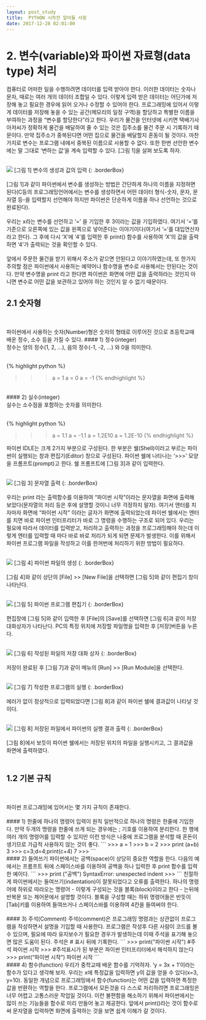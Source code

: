 ```yaml
---
layout: post_study
title:  PYTHON 시작전 알아둘 사항
date: 2017-12-28 02:01:00
---
```

# 2. 변수(variable)와 파이썬 자료형(data type) 처리

컴퓨터로 어떠한 일을 수행하려면 데이터를 입력 받아야 한다. 이러한 데이터는 숫자나 문자, 때로는 여러 개의 데이터 조합일 수 있다. 이렇게 입력 받은 데이터는 어딘가에 저장해 놓고 필요한 경우에 읽어 오거나 수정할 수 있어야 한다. 프로그래밍에 있어서 이렇게 데이터를 저장해 놓을 수 있는 공간(메모리의 일정 구역)을 할당하고 특별한 이름을 부여하는 과정을 “변수를 할당한다”라고 한다. 우리가 물건을 인터넷에 시키면 택배기사 아저씨가 정확하게 물건을 배달하여 줄 수 있는 것은 집주소를 물건 주문 시 기록하기 때문이다. 만약 집주소가 중복된다면 어떤 집으로 물건을 배달할지 혼동이 될 것이다. 마찬가지로 변수는 프로그램 내에서 중복된 이름으로 사용할 수 없다. 또한 한번 선언한 변수에는 말 그대로 ‘변하는 값’을 계속 입력할 수 있다. [그림 1]을 살펴 보도록 하자.
<br/>
<br/>

![](/asset/study/python_basic/2/9.png)
[그림 1] 변수의 생성과 값의 입력
{: .borderBox}
<br/>
<br/>
[그림 1]과 같이 파이썬에서 변수를 생성하는 방법은 간단하게 하나의 이름을 지정하면 된다(C등의 프로그래밍언어에서는 변수를 생성하면서 어떤 데이터 형식-숫자, 문자, 문자열 등-을 입력할지 선언해야 하지만 파이썬은 단순하게 이름을 하나 선언하는 것으로 완료된다).
<br/>
<br/>
우리는 x라는 변수를 선언하고 ‘=’ 을 기입한 후 3이라는 값을 기입하였다. 여기서 ‘=’를 기준으로 오른쪽에 있는 값을 왼쪽으로 넣어준다는 이야기이다(여기서 ‘=’를 대입연산자라고 한다). 그 후에 다시 ‘X’에 ‘4’를 입력한 후 print() 함수를 사용하여 ‘X’의 값을 출력하면 ‘4’가 출력되는 것을 확인할 수 있다.
<br/>
<br/>
앞에서 주문한 물건을 받기 위해서 주소가 같으면 안된다고 이야기하였는데, 또 한가지 주의할 점은 파이썬에서 사용하는 예약어나 함수명을 변수로 사용해서는 안된다는 것이다. 만약 변수명을 print 라고 한다면 파이썬은 화면에 어떤 값을 출력하라는 것인지 아니면 변수로 어떤 값을 보관하고 있어야 하는 것인지 알 수 없기 때문이다.

## 2.1 숫자형
<br/>
<br/>
파이썬에서 사용하는 숫자(Number)형은 숫자의 형태로 이루어진 것으로 초등학교때 배운 정수, 소수 등을 가질 수 있다.
#### 1) 정수(integer)
<br/>
정수는 양의 정수(1, 2, ...), 음의 정수(-1, -2, ...) 와 0을 의미한다.
<br/>
<br/>

{% highlight python %}
>>> a = 1
>>> a = 0
>>> a = -1
{% endhighlight %}

<br/>
#### 2) 실수(integer)
<br/>
실수는 소수점을 포함하는 숫자를 의미한다.
<br/>
<br/>

{% highlight python %}
>>> a = 1.1
>>> a = -1.1
>>> a = 1.2E10
>>> a = 1.2E-10
{% endhighlight %}











파이썬 IDLE는 크게 2가지 부분으로 구성된다. 한 부분은 쉘(Shell)이라고 부르는 파이썬이 실행되는 창과 편집기(Editor) 창으로 구성된다. 파이썬 쉘에 나타나는 ‘>>>’ 모양을 프롬프트(prompt)고 한다. 쉘 프롬프트에 [그림 3]과 같이 입력한다.
<br/>
<br/>

![](/asset/study/python_basic/2/3.png)
[그림 3] 문자열 출력
{: .borderBox}
<br/>
<br/>
우리는 print 라는 출력함수를 이용하여 “파이썬 시작”이라는 문자열을 화면에 출력해 보았다(문자열의 처리 등은 후에 설명할 것이니 너무 걱정하지 말자). 여기서 엔터를 치자마자 화면에 “파이썬 시작” 이라는 글자가 화면에 출력되었는데 파이썬 쉘에서는 엔터를 치면 바로 파이썬 인터프리터가 바로 그 명령을 수행하는 구조로 되어 있다. 우리는 필요에 따라서 데이터를 입력받고, 처리하고 출력하는 과정을 프로그래밍해야 하는데 이렇게 엔터를 입력할 때 마다 바로 바로 처리가 되게 되면 문제가 발생한다. 이를 위해서 파이썬 프로그램 파일을 작성하고 이를 한꺼번에 처리하기 위한 방법이 필요하다.
<br/>
<br/>

![](/asset/study/python_basic/2/4.png)
[그림 4] 파이썬 파일의 생성
{: .borderBox}
<br/>
<br/>
[그림 4]와 같이 상단의 [File] >> [New File]을 선택하면 [그림 5]와 같이 편집기 창이 나타난다.
<br/>
<br/>

![](/asset/study/python_basic/2/5.png)
[그림 5] 파이썬 프로그램 편집기
{: .borderBox}
<br/>
<br/>
편집창에 [그림 5]와 같이 입력한 후 [File]의 [Save]를 선택하면 [그림 6]과 같이 저장 대화상자가 나타난다. PC의 특정 위치에 저장할 파일명을 입력한 후 [저장]버튼을 누른다.
<br/>
<br/>

![](/asset/study/python_basic/2/6.png)
[그림 6] 작성된 파일의 저장 대화 상자
{: .borderBox}
<br/>
<br/>
저장이 완료된 후 [그림 7]과 같이 메뉴의 [Run] >> [Run Module]을 선택한다.
<br/>
<br/>

![](/asset/study/python_basic/2/7.png)
[그림 7] 작성한 프로그램의 실행
{: .borderBox}
<br/>
<br/>
에러가 없이 정상적으로 입력되었다면 [그림 8]과 같이 파이썬 쉘에 결과값이 나타날 것이다.
<br/>
<br/>

![](/asset/study/python_basic/2/8.png)
[그림 8] 저장된 파일에서 파이썬의 실행 결과 출력
{: .borderBox}
<br/>
<br/>
[그림 8]에서 보듯이 파이썬 쉘에서는 저장된 위치의 파일을 실행시키고, 그 결과값을 화면에 출력하였다.
<br/>
<br/>
## 1.2	기본 규칙
<br/>
<br/>
파이썬 프로그래밍에 있어서는 몇 가지 규칙이 존재한다.
<br/>
<br/>
#### 1)	한줄에 하나의 명령어 입력이 원칙
일반적으로 하나의 명령은 한줄에 기입한다. 만약 두개의 명령을 한줄에 쓰게 되는 경우에는 ; 기호를 이용하여 분리한다. 한 행에 여러 개의 명령어를 입력할 수 있지만 이런 방식은 나중에 프로그램을 분석할 때 혼돈이 생기므로 가급적 사용하지 않는 것이 좋다.
```
>>> a = 1
>>> b = 2
>>> print (a+b)
3
>>> c=3;d=4;print(c+4)
7
>>>
```
<br/>
#### 2)	들여쓰기
파이썬에서는 공백(space)이 상당히 중요한 역할을 한다. 다음의 예에서는 프롬프트 뒤에 스페이스바를 이용하여 공백을 하나 입력한 후 print 함수를 입력한 예이다.
```
>>>  print ("공백")
SyntaxError: unexpected indent
>>>
```
친절하게 파이썬에서는 들여쓰기(indentation)이 잘못되었다고 오류를 출력한다. 하나의 명령어에 하위로 따라오는 명령어 - 이렇게 구성되는 것을 블록(block)이라고 한다 - 는뒤에 반복문 또는 제어문에서 설명할 것이다. 블록을 구성할 때는 하위 명령어들은 반듯이 [Tab]키를 이용하여 들여쓰거나 스페이스바를 이용하여 4칸을 들여써야 한다.
<br/>
<br/>
#### 3)	주석(Comment)
주석(comment)은 프로그래밍 명령과는 상관없이 프로그램을 작성하면서 설명을 기입할 때 사용한다. 프로그램은 작성후 다른 사람이 코드를 볼 수 있으며, 필요에 따라 유지보수가 필요한 경우가 발생하는데 이때 주석을 표기해 놓으면 많은 도움이 된다. 주석은 # 표시 뒤에 기록한다.
```
>>> print("파이썬 시작") #주석
파이썬 시작
>>> #주석표시가 된 부분은 파이썬 인터프리터에서 해석하지 않는다
>>> print(“파이썬 시작”)
파이썬 시작
```
<br/>
#### 4)	함수(function)
우리가 중학교때 배운 함수를 기억하자. ‘y = 3x + 1’이라는 함수가 있다고 생각해 보자. 우리는 x에 특정값을 입력하면 y의 값을 얻을 수 있다(x=3, y=10). 동일한 개념으로 프로그래밍에서 함수(function)는 어떤 값을 입력하면 특정한 값을 반환하는 역할을 한다. 프로그램에서 모든것을 다 스스로 처리하려면 프로그래밍은 너무 어렵고 고통스러운 작업일 것이다. 이런 불편함을 해소하기 위해서 파이썬에서는 많이 쓰는 기능들을 함수로 미리 만들어 놓고 제공한다. 앞에서 print()라는 것이 함수로써 문자열을 입력하면 화면에 출력하는 것을 보면 쉽게 이해가 갈 것이다.